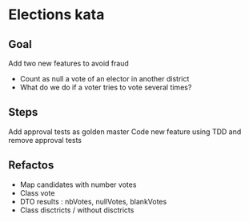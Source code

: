 # Elections kata
## Goal

Add two new features to avoid fraud
- Count as null a vote of an elector in another district
- What do we do if a voter tries to vote several times?

## Steps
Add approval tests as golden master
Code new feature using TDD and remove approval tests


## Refactos

- Map candidates with number votes
- Class vote
- DTO results : nbVotes, nullVotes, blankVotes
- Class disctricts / without disctricts